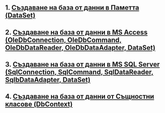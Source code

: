 # 
## 1. [Създаване на база от данни в Паметта (DataSet)](https://github.com/vakovsky/11/tree/main/mem)
## 2. [Създаване на база от данни в MS Access (OleDbConnection, OleDbCommand, OleDbDataReader, OleDbDataAdapter, DataSet)](https://github.com/vakovsky/11/tree/main/access)
## 3. [Създаване на база от данни в MS SQL Server (SqlConnection, SqlCommand, SqlDataReader, SqlbDataAdapter, DataSet)](https://github.com/vakovsky/11/blob/main/mssql/MS_SQL.docx)
## 4. [Създаване на база от данни от Същностни класове (DbContext)]()
